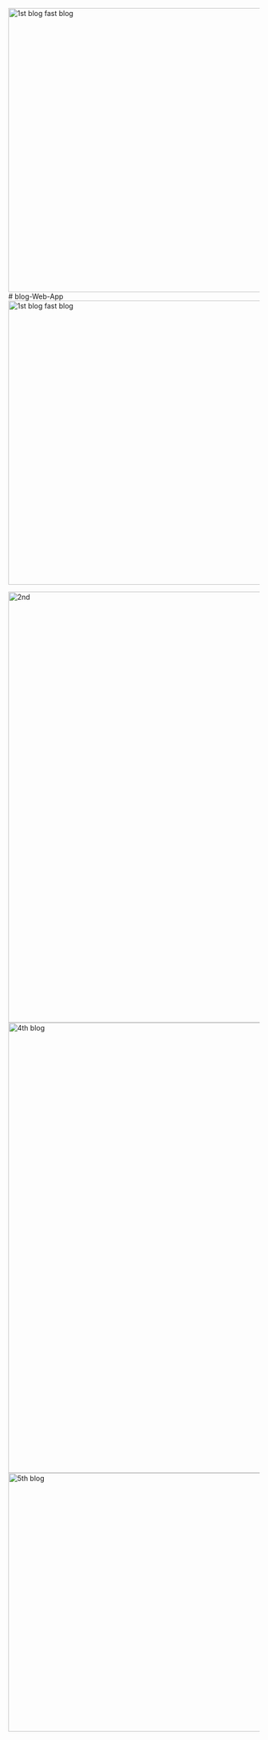 <img width="569" alt="1st blog fast blog" src="https://github.com/user-attachments/assets/1d31ab64-e77b-4bef-9c9a-74b43809c2f2" /># blog-Web-App
<img width="569" alt="1st blog fast blog" src="https://github.com/user-attachments/assets/b58447b2-c34a-45f0-bdaf-27ecad69c530" />


<img width="863" alt="2nd" src="https://github.com/user-attachments/assets/54aa0ddf-1444-4058-8747-c075d88be2d7" />

<img width="902" alt="4th blog" src="https://github.com/user-attachments/assets/1e1e5f35-22db-4be8-8354-946f6b054192" />
<img width="518" alt="5th blog" src="https://github.com/user-attachments/assets/5bd40f0c-5239-4101-a82b-cd61bcd60c61" />


